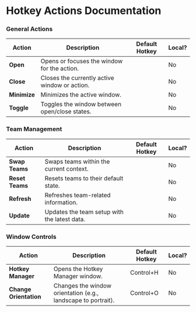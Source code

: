 # Hotkey Actions Documentation

### General Actions
| Action   | Description                                   | Default Hotkey         | Local?  |
|----------|-----------------------------------------------|----------------|---------|
| **Open** | Opens or focuses the window for the action.   |                | No      |
| **Close**| Closes the currently active window or action. |                | No      |
| **Minimize** | Minimizes the active window.              |                | No      |
| **Toggle** | Toggles the window between open/close states.|               | No      |

### Team Management
| Action        | Description                                    | Default Hotkey         | Local?  |
|---------------|------------------------------------------------|----------------|---------|
| **Swap Teams**| Swaps teams within the current context.        |                | No      |
| **Reset Teams** | Resets teams to their default state.         |                | No      |
| **Refresh**   | Refreshes team-related information.            |                | No      |
| **Update**    | Updates the team setup with the latest data.   |                | No      |

### Window Controls
| Action              | Description                                      | Default Hotkey         | Local?  |
|---------------------|--------------------------------------------------|----------------|---------|
| **Hotkey Manager**   | Opens the Hotkey Manager window.                 | Control+H      | No      |
| **Change Orientation** | Changes the window orientation (e.g., landscape to portrait). | Control+O      | No      |
